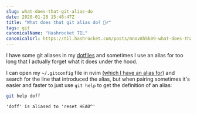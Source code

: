 ```yaml
---
slug: what-does-that-git-alias-do
date: 2020-01-28 15:48:47Z
title: "What does that git alias do? 🕵️‍♂️"
tags: git
canonicalName: "Hashrocket TIL"
canonicalUrl: https://til.hashrocket.com/posts/mnov8h5k09-what-does-that-git-alias-do-
---
```



I have some git aliases in my [dotfiles](https://github.com/dkarter/dotfiles) and sometimes I use an alias for too long that I actually forget what it does under the hood.

I can open my `~/.gitconfig` file in nvim [(which I have an alias for)](https://github.com/dkarter/dotfiles/blob/5b6d394625eaa0f52b95192c8d453f73ee5fc271/aliases#L156) and search for the line that introduced the alias, but when pairing sometimes it's easier and faster to just use `git help` to get the definition of an alias:

```bash
git help doff
```

```
'doff' is aliased to 'reset HEAD^'
```
